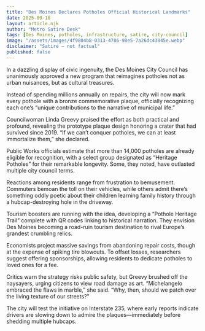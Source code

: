 ```yaml
---
title: "Des Moines Declares Potholes Official Historical Landmarks"
date: 2025-09-18
layout: article.njk
author: "Metro Satire Desk"
tags: [Des Moines, potholes, infrastructure, satire, city-council]
image: "/assets/images/4f9804b8-0313-4786-98e5-7a26dc43845e.webp"
disclaimer: "Satire — not factual"
published: false
---
```


In a dazzling display of civic ingenuity, the Des Moines City Council has unanimously approved a new program that reimagines potholes not as urban nuisances, but as cultural treasures.  

Instead of spending millions annually on repairs, the city will now mark every pothole with a bronze commemorative plaque, officially recognizing each one’s “unique contributions to the narrative of municipal life.”  

Councilwoman Linda Greevy praised the effort as both practical and profound, revealing the prototype plaque design honoring a crater that had survived since 2019. “If we can’t conquer potholes, we can at least immortalize them,” she declared.  

Public Works officials estimate that more than 14,000 potholes are already eligible for recognition, with a select group designated as “Heritage Potholes” for their remarkable longevity. Some, they noted, have outlasted multiple city council terms.  

Reactions among residents range from frustration to bemusement. Commuters bemoan the toll on their vehicles, while others admit there’s something oddly poetic about their children learning family history through a hubcap-destroying hole in the driveway.  

Tourism boosters are running with the idea, developing a “Pothole Heritage Trail” complete with QR codes linking to historical narration. They envision Des Moines becoming a road-ruin tourism destination to rival Europe’s grandest crumbling relics.  

Economists project massive savings from abandoning repair costs, though at the expense of spiking tire blowouts. To offset losses, researchers suggest offering sponsorships, allowing residents to dedicate potholes to loved ones for a fee.  

Critics warn the strategy risks public safety, but Greevy brushed off the naysayers, urging citizens to view road damage as art. “Michelangelo embraced the flaws in marble,” she said. “Why, then, should we patch over the living texture of our streets?”  

The city will test the initiative on Interstate 235, where early reports indicate drivers are slowing down to admire the plaques—immediately before shedding multiple hubcaps.  